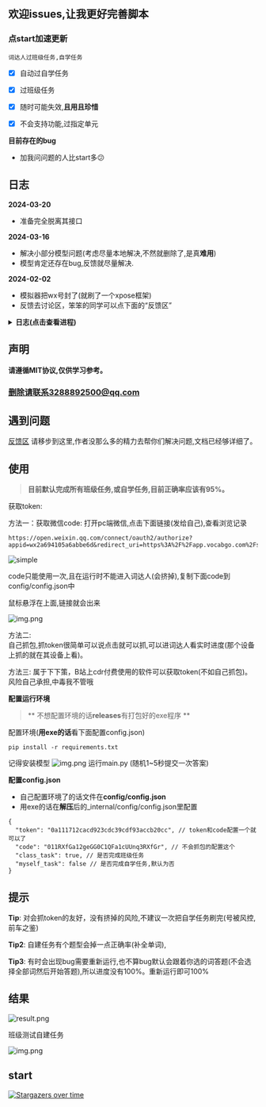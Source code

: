 ## 欢迎issues,让我更好完善脚本
### 点start加速更新
`词达人过班级任务,自学任务`
- [x] 自动过自学任务
- [x] 过班级任务
- [x] 随时可能失效,**且用且珍惜**
- [x] 不会支持功能,过指定单元


**目前存在的bug**  
+ 加我问问题的人比start多😕

## 日志
**2024-03-20**
+ 准备完全脱离其接口

**2024-03-16**
+ 解决小部分模型问题(考虑尽量本地解决,不然就删除了,是真**难用**)
+ 模型肯定还存在bug,反馈就尽量解决.

**2024-02-02**
+ 模拟器把wx号封了(就刷了一个xpose框架) 
+ 反馈去讨论区，笨笨的同学可以点下面的“反馈区”


<details> <summary> <b>日志(点击查看进程)</b> </summary>

**2024-03-15**
+ 解决第三方库转原型不好用
+ 优化思路,减少不必要的请求
+ 小范围测试没有什么bug
+ 已知bug已修复

**2024-03-14**
+ 解决英译汉bug
+ 准备解决第三方库不是很好用的问题

**2024-03-07**
+ 解决文件路径报错
+ 全盘测试没有什么大bug

**2024-03-06**
+ 过自建任务
+ 暂且不更新了,日更选手倒下了.点击start复活

**2024-03-05**
+ 过自建任务,正确率下降了,有个题型掉正确率(自己看图)
+ 思路还可以优化
+ 测试中
+ 只更新了exe,过两天传源码
+ 头大,**只更新了自建班级测试！！！**

**2024-03-03**
+ 小更新

**2024-02-28**
+ **解决一大难题**,小白获取code(也就是token的问题)
+ 解决code bug

**2024-02-27**
+ 修复自选任务bug

**2024-02-25**
+ 打包exe

**2024-02-25**
+ 95+正确率

**2024-02-25**
+ 测试中...
+ 修bug,同一个接口返回两种格式数据,服了
+ 已解决

**2024-02-24**
+ 大幅度提升正确率,解决查不到单词bug
+ 提高补全单词正确率
+ 解决汉译英走google,提高正确率
+ 准备初次打包

**2024-02-23**
+ 句子补全题型
+ 还是单词装原型bug,查单词会报错
+ 准备过自建任务

**2024-02-22**
+ 解决部分代码冗余
+ 修复已知bug
+ 增加一些错误提示

**2024-02-21**
+ 现在存在问题:
  - 补全句子题型
  - token小白不好获取

**2024-02-20**
+ 完成班级测试大部分题型

**2024-02-18**
+ 将班级任务和自学任务分开
+ 先将大致功能完成后在解决bug
+ 晚上在调试
+ 过班级任务的学习任务


**2024-02-11**
+ 仅供简单使用,明天完善功能
+ 完成简单的班级任务
+ 后面重构一下(班级任务和自学任务)  

**2024-02-01**
+ 添加加班级任务
+ start太少了,我以为没人用懒得更新。

**2024-01-03**
+ 修补没测试bug
**2023-12-26**
+ 添加无需抓包的方法

**2023-12-24**
+ 修复服务器放回错误数据

**2023-12-24**
+ 解决一部分”单词填空“bug

**2023-12-23**
+ 新增选择全部单词
+ 过单词阅读卡片

**2023-12-23**
+ 获取 abc加密方式
+ 获取header '授权‘ 加密(目前看来是固定)  
+ 暂时无法解决的bug,用第三方库个别单词无法转成原型,需要手动过该题目

**2023-12-22**
+ 修复单选bug  
+ 修复填充单词bug

**2023-12-21**

+ 汉译英
+ 英译汉
+ 听力
+ 填写句子
+ complete单词
+ 稳定85分以上

**2023-12-19**

+ 完成选择题提交
+ 后面会补全
+ 写的有点乱,后面调整一下
</details>


## 声明

**请遵循MIT协议,仅供学习参考。**

### **删除请联系3288892500@qq.com**

## 遇到问题

[反馈区](https://github.com/github123666/cidaren/discussions/7) 请移步到这里,作者没那么多的精力去帮你们解决问题,文档已经够详细了。

## 使用
> **目前默认完成所有班级任务,或自学任务,目前正确率应该有95%。**

获取token:   

方法一：获取微信code: 打开pc端微信,点击下面链接(发给自己),查看浏览记录
```angular2html
https://open.weixin.qq.com/connect/oauth2/authorize?appid=wx2a694105a6abbe6d&redirect_uri=https%3A%2F%2Fapp.vocabgo.com%2Fstudent%2F%3Fauthorize%3D0&response_type=code&scope=snsapi_userinfo&state=STATE```
```
![simple](img/simple.png)

code只能使用一次,且在运行时不能进入词达人(会挤掉),复制下面code到config/config.json中    

鼠标悬浮在上面,链接就会出来

![img.png](img/img.png)

方法二:  
自己抓包,抓token很简单可以说点击就可以抓,可以进词达人看实时进度(那个设备上抓的就在其设备上看)。

方法三:
属于下下策，B站上cdr付费使用的软件可以获取token(不如自己抓包)。风险自己承担,中毒我不管哦

**配置运行环境**

> ** 不想配置环境的话**releases**有打包好的exe程序 **

配置环境(**用exe的话**看下面配置config.json)
```angular2html
pip install -r requirements.txt
```
记得安装模型
![img.png](./img/spacy.png)
运行main.py (随机1~5秒提交一次答案)  

**配置config.json**

+ 自己配置环境了的话文件在**config/config.json**
+ 用exe的话在**解压**后的_internal/config/config.json里配置
```angular2html
{
  "token": "0a111712cacd923cdc39cdf93accb20cc", // token和code配置一个就可以了
  "code": "011RXfGa12geGG0C1QFa1cUUnq3RXfGr", // 不会抓包的配置这个
  "class_task": true, // 是否完成班级任务
  "myself_task": false // 是否完成自学任务,默认为否
}
```
## 提示
**Tip**: 对会抓token的友好，没有挤掉的风险,不建议一次把自学任务刷完(号被风控,前车之鉴)

**Tip2**: 自建任务有个题型会掉一点正确率(补全单词),

**Tip3**: 有时会出现bug需要重新运行,也不算bug默认会跟着你选的词答题(不会选择全部词然后开始答题),所以进度没有100%。重新运行即可100%

  
## 结果
![result.png](./img/result.png)

班级测试自建任务

![img.png](./img/self_built.png)

## start
[![Stargazers over time](https://starchart.cc/github123666/cidaren.svg?variant=adaptive)](https://starchart.cc/github123666/cidaren)
